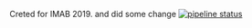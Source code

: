 Creted for IMAB 2019. and did some change
[![pipeline status](https://insidelabs-git.mathworks.com/nbhoski/r19a_bash_tests_positive/badges/master/pipeline.svg)](https://insidelabs-git.mathworks.com/nbhoski/r19a_bash_tests_positive/commits/master)
